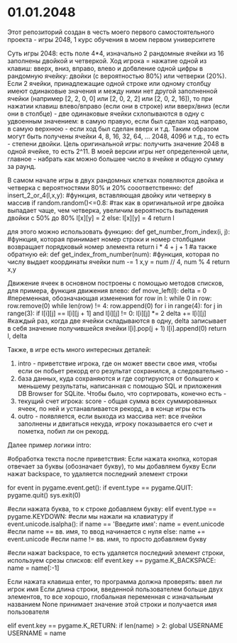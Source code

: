 # 01.01.2048
Этот репозиторий создан в честь моего первого самостоятельного проекта - игры 2048, 1 курс обучения в моем первом университете

Суть игры 2048: есть поле 4*4, изначально 2 рандомные ячейки из 16 заполнены двойкой и четверкой. Ход игрока = нажатие одной из 
клавиш: вверх, вниз, вправо, влево и добвление одной цифры в рандомную ячейку: двойки (с вероятностью 80%) или четверки (20%). 
Если 2 ячейки, принадлежащие одной строке или одному столбцу имеют одинаковые значения и между ними нет другой заполненной ячейки 
(например [2, 2, 0, 0] или [2, 0, 2, 2] или [2, 0, 2, 16]), то при нажатии клавиш влево/вправо (если они в строке) или вверх/вниз 
(если они в столбце) - две одинаковые ячейки схлопываются в одну с удвоенным значением: в самую правую, если был сделан ход 
направо, в самую верхнюю - если ход был сделан вверх и т.д. Таким образом могут быть получены ячейки 4, 8, 16, 32, 64, ... 2048,
4096 и т.д., то есть - степени двойки. Цель оригинальной игры: получить значение 2048 в одной ячейке, то есть 2^11. 
В моей версии игры нет определенной цели, главное - набрать как можно большее число в ячейке и общую сумму за раунд.

В самом начале игры в двух рандомных клетках появляются двойка и четверка с вероятностями 80% и 20% сооответственно:
def insert_2_or_4(l,x,y):        #функция, вставляющая двойку или четверку в массив
    if random.random()<=0.8:    #так как в оригинальной игре двойка выпадает чаще, чем четверка, увеличим вероятность выпадения двойки с 50% до 80%
        l[x][y] = 2
    else:
        l[x][y] = 4
    return l
    
для этого можно использовать функцию:
def get_number_from_index(i, j): #функция, которая принимает номер строки и номер столбцами возвращает порядковый номер элемента
    return i * 4 + j + 1
#а также обратную ей:
def get_index_from_number(num):  #функция, которая по числу выдает координаты ячейки
    num -= 1
    x,y = num // 4, num % 4
    return x,y
    
Движение ячеек в основном построены с помощью методов списков, для примера, функция движения влево:
def move_left(l):
    delta = 0 #переменная, обозначающая изменения
    for row in l:
        while 0 in row:
            row.remove(0)
        while len(row) != 4:
            row.append(0)
    for i in range(4):
        for j in range(3):
            if l[i][j] == l[i][j + 1] and l[i][j] != 0:
                l[i][j] *= 2
                delta += l[i][j] #каждый раз, когда две ячейки складываются в одну, delta записывает в себя значение получившейся ячейки
                l[i].pop(j + 1)
                l[i].append(0)
    return l, delta
    
Также, в игре есть много интересных деталей: 
1) intro - приветствие игрока, где он может ввести свое имя, чтобы если он побьет рекорд его результат сохранился, 
а следовательно - 
2) база данных, куда сохраняются и где сортируются от большего к меньшему результаты, написанная с помощью SQL и приложения 
DB Browser for SQLite. Чтобы было, что сортировать, конечно есть -
3) текущий счет игрока: score - общая сумма всех суммированных ячеек, по ней и устанавливается рекорд, а в конце игры есть
4) outro - появляется, если выхода из массива нет: все ячейки заполнены и двигаться некуда, игроку показывается его счет и
пометка, побил ли он рекорд.

Далее пример логики intro:

#обработка текста после приветствия:
Если нажата кнопка, которая отвечает за буквы (обозначает букву), то мы добавляем букву
Если нажат backspace, то удаляется последний элемент строки

for event in pygame.event.get():
    if event.type == pygame.QUIT:
        pygame.quit()
        sys.exit(0)

#если нажата буква, то к строке добавляем букву:
elif event.type == pygame.KEYDOWN:   #если мы нажали на клавиатуру
    if event.unicode.isalpha():
        if name == 'Введите имя':
            name = event.unicode  #если name == вв. имя, то ввод начинается с нуля
        else:
            name += event.unicode  #если name != вв. имя, то просто добавляем букву
            
#если нажат backspace, то есть удаляется последний элемент строки, используем срезы списков:
elif event.key == pygame.K_BACKSPACE:
    name = name[:-1]
  
  
Если нажата клавиша enter, то программа должна проверять: ввел ли игрок имя
Если длина строки, введенной пользователем больше двух элементов, то все хорошо, глобальная переменная с изначальным названием 
None принимает значение этой строки и получается имя пользователя

elif event.key == pygame.K_RETURN:
    if len(name) > 2:
        global USERNAME
        USERNAME = name
